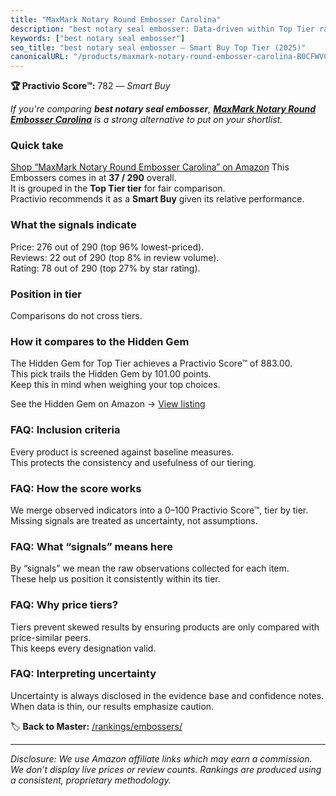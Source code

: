 ```yaml
---
title: "MaxMark Notary Round Embosser Carolina"
description: "best notary seal embosser: Data-driven within Top Tier ranking using the Practivio Score™. Positioned by quality, value, demand, findability, momentum."
keywords: ["best notary seal embosser"]
seo_title: "best notary seal embosser — Smart Buy Top Tier (2025)"
canonicalURL: "/products/maxmark-notary-round-embosser-carolina-B0CFWVC3GY/"
---
```


**🏆 Practivio Score™:** 782 — _Smart Buy_


*If you're comparing **best notary seal embosser**, **[MaxMark Notary Round Embosser Carolina](https://www.amazon.com/dp/B0CFWVC3GY?tag=practivio-20)** is a strong alternative to put on your shortlist.*
### Quick take
[Shop “MaxMark Notary Round Embosser Carolina” on Amazon](https://www.amazon.com/dp/B0CFWVC3GY?tag=practivio-20)
This Embossers comes in at **37 / 290** overall.  
It is grouped in the **Top Tier tier** for fair comparison.  
Practivio recommends it as a **Smart Buy** given its relative performance.

### What the signals indicate
Price: 276 out of 290 (top 96% lowest-priced).  
Reviews: 22 out of 290 (top 8% in review volume).  
Rating: 78 out of 290 (top 27% by star rating).  

### Position in tier
Comparisons do not cross tiers.

### How it compares to the Hidden Gem
The Hidden Gem for Top Tier achieves a Practivio Score™ of 883.00.  
This pick trails the Hidden Gem by 101.00 points.  
Keep this in mind when weighing your top choices.  

See the Hidden Gem on Amazon → [View listing](https://www.amazon.com/dp/B07H97H9RQ?tag=practivio-20)

### FAQ: Inclusion criteria
Every product is screened against baseline measures.  
This protects the consistency and usefulness of our tiering.

### FAQ: How the score works
We merge observed indicators into a 0–100 Practivio Score™, tier by tier.  
Missing signals are treated as uncertainty, not assumptions.

### FAQ: What “signals” means here
By “signals” we mean the raw observations collected for each item.  
These help us position it consistently within its tier.

### FAQ: Why price tiers?
Tiers prevent skewed results by ensuring products are only compared with price-similar peers.  
This keeps every designation valid.

### FAQ: Interpreting uncertainty
Uncertainty is always disclosed in the evidence base and confidence notes.  
When data is thin, our results emphasize caution.


🏷️ **Back to Master:** [/rankings/embossers/](/rankings/embossers/)

---
_Disclosure: We use Amazon affiliate links which may earn a commission. We don’t display live prices or review counts. Rankings are produced using a consistent, proprietary methodology._
